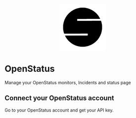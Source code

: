 <p align="center">
    <img src="./assets/OpenStatus.png" width="150" height="150" />
</p>

# OpenStatus

Manage your OpenStatus monitors, Incidents and status page

## Connect your OpenStatus account

Go to your OpenStatus account and get your API key.

